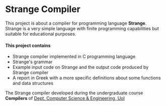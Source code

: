 # Strange Compiler
This project is about a compiler for programming language **Strange**. Strange is a very simple language with finite programming capabilities but suitable for educational purposes.

#### This project contains 
+ Strange compiler implemented in C programming language
+ Strange's grammar
+ Example input code on Strange and the output code produced by Strange compiler
+ A report in Greek with a more specific definitions about some functions and data structures

The Strange compiler developed during the undergraduate course **Compilers** of [Dept. Computer Science & Engineering, UoI](http://cse.uoi.gr/en/)
